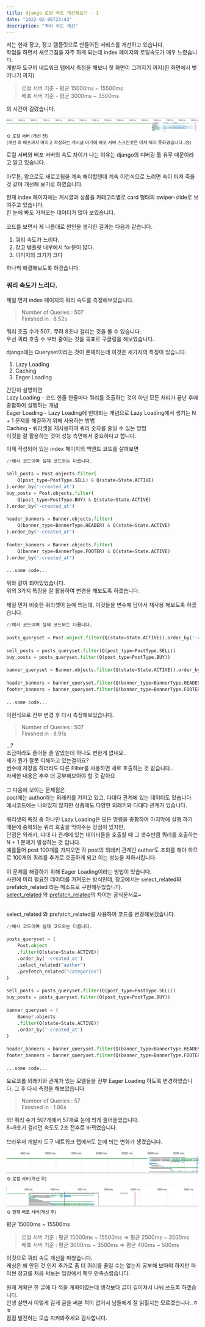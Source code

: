 ```yaml
---
title: django 로딩 속도 개선해보기 - 1
date: "2022-02-06T23:43"
description: "쿼리 속도 개선"
---
```


<p>
저는 현재 장고, 장고 템플릿으로 만들어진 서비스를 개선하고 있습니다.<br>
작업을 하면서 새로고침을 자주 하게 되는데 index 페이지의 로딩속도가 매우 느렸습니다.<br>
개발자 도구의 네트워크 탭에서 측정을 해보니 첫 화면이 그려지기 까지(흰 화면에서 벗어나기 까지)<br>

> 로컬 서버 기준 - 평균 15000ms ~ 15500ms<br>
> 배포 서버 기준 - 평균 3000ms ~ 3500ms<br>

의 시간이 걸렸습니다.<br>

</p>

![performance_before](./Images/performance_before.png)
<small>
⇧ 로컬 서버 (개선 전)
<br>
(개선 후 배포까지 마치고 작성하는 게시글 이기에 배포 서버 스크린샷은 미처 찍지 못하였습니다..😢)
</small>

<p>
로컬 서버와 배포 서버의 속도 차이가 나는 이유는 django의 디버깅 툴 유무 때문이라고 알고 있습니다.<br>
<br>
아무튼, 앞으로도 새로고침을 계속 해야할텐데 계속 이런식으로 느리면 속이 터져 죽을것 같아 개선해 보기로 하였습니다.

</p>

<p>
현재 index 페이지에는 게시글과 상품을 카테고리별로 card 형태의 swiper-slide로 보여주고 있습니다.<br>
한 눈에 봐도 가져오는 데이터가 많아 보였습니다.<br>
<br>
코드를 보면서 제 나름대로 원인을 생각한 결과는 다음과 같습니다.<br>

1. 쿼리 속도가 느리다.
2. 장고 템플릿 내부에서 for문이 많다.
3. 이미지의 크기가 크다

하나씩 해결해보도록 하겠습니다.

 </p>

### 쿼리 속도가 느리다.

제일 먼저 index 페이지의 쿼리 속도를 측정해보았습니다.

> Number of Queries : 507<br>
> Finished in : 8.52s

쿼리 호출 수가 507.. 무려 8초나 걸리는 것을 볼 수 있습니다. <br>
우선 쿼리 호출 수 부터 줄이는 것을 목표로 구글링을 해보았습니다.<br>

django에는 Queryset이라는 것이 존재하는데 이것은 세가지의 특징이 있습니다.

1. Lazy Loading
2. Caching
3. Eager Loading

간단히 설명하면<br>
Lazy Loading - 코드 한줄 한줄마다 쿼리를 호출하는 것이 아닌 모든 처리가 끝난 후에 종합하여 실행하는 개념<br>
Eager Loading - Lazy Loading에 반대되는 개념으로 Lazy Loading에서 생기는 N + 1 문제를 해결하기 위해 사용하는 방법 <br>
Caching - 쿼리셋을 재사용하여 쿼리 숫자를 줄일 수 있는 방법<br>
이것을 잘 활용하는 것이 성능 측면에서 중요하다고 합니다.<br>

이제 작성되어 있는 index 페이지의 백엔드 코드를 살펴보면<br>

```python
//예시 코드이며 실제 코드와는 다릅니다.

sell_posts = Post.objects.filter(
    Q(post_type=PostType.SELL) & Q(state=State.ACTIVE)
).order_by('-created_at')
buy_posts = Post.objects.filter(
    Q(post_type=PostType.BUY) & Q(state=State.ACTIVE)
).order_by('-created_at')

header_banners = Banner.objects.filter(
    Q(banner_type=BannerType.HEADER) & Q(state=State.ACTIVE)
).order_by('-created_at')

footer_banners = Banner.objects.filter(
    Q(banner_type=BannerType.FOOTER) & Q(state=State.ACTIVE)
).order_by('-created_at')

...some code...

```

위와 같이 되어있었습니다.<br>
위의 3가지 특징을 잘 활용하여 변경을 해보도록 하겠습니다.<br>
<br>
제일 먼저 비슷한 쿼리셋이 눈에 띄는데, 이것들을 변수에 담아서 재사용 해보도록 하겠습니다.<br>

```python
//예시 코드이며 실제 코드와는 다릅니다.

posts_queryset = Post.object.filter(Q(state=State.ACTIVE)).order_by('-created_at')

sell_posts = posts_queryset.filter(Q(post_type=PostType.SELL))
buy_posts = posts_queryset.filter(Q(post_type=PostType.BUY))

banner_queryset = Banner.objects.filter(Q(state=State.ACTIVE)).order_by('-created_at')

header_banners = banner_queryset.filter(Q(banner_type=BannerType.HEADER))
footer_banners = banner_queryset.filter(Q(banner_type=BannerType.FOOTER))

...some code...

```

이런식으로 전부 변경 후 다시 측정해보았습니다.<br>

> Number of Queries : 507<br>
> Finished in : 8.91s

...?<br>
조금이라도 줄어들 줄 알았는데 하나도 변한게 없네요..<br>
제가 뭔가 잘못 이해하고 있는걸까요?<br>
변수에 저장을 하더라도 다른 Filter를 사용하면 새로 호출하는 것 같습니다.. <br>
자세한 내용은 추후 더 공부해보아야 할 것 같아요 <br>
<br>
그 다음에 보이는 문제점은 <br>
post에는 author라는 외래키를 가지고 있고, 다대다 관계에 있는 데이터도 있습니다.<br>
예시코드에는 나와있지 않지만 상품에도 다양한 외래키와 다대다 관계가 있습니다.<br>
<br>
쿼리셋의 특징 중 하나인 Lazy Loading은 모든 명령을 종합하여 마지막에 실행 하기 때문에 중복되는 쿼리 호출을 막아주는 장점이 있지만,<br>
단점은 외래키, 다대 다 관계에 있는 데이터들을 호출할 때 그 갯수만큼 쿼리를 호출하는 N + 1 문제가 발생하는 것 입니다.<br>
예를들어 post 100개를 가져오면 각 post의 외래키 관계인 author도 조회를 해야 하므로 100개의 쿼리를 추가로 호출하게 되고 이는 성능을 저하시킵니다. <br>
<br>
이 문제를 해결하기 위해 Eager Loading이라는 방법이 있습니다.<br>
사전에 미리 필요한 데이터를 가져오는 방식인데, 장고에서는 select_related와 prefatch_related 라는 메소드로 구현해두었습니다.<br>
[select_related] 와 [prefatch_related]의 차이는 공식문서로~

[select_related]: https://docs.djangoproject.com/en/4.0/ref/models/querysets/#select-related
[prefatch_related]: https://docs.djangoproject.com/en/4.0/ref/models/querysets/#prefetch-related

<br>
select_related 와 prefatch_related를 사용하여 코드를 변경해보겠습니다.

```python
//예시 코드이며 실제 코드와는 다릅니다.

posts_queryset = (
    Post.object
    .filter(Q(state=State.ACTIVE))
    .order_by('-created_at')
    .select_related("author")
    .prefetch_related("categories")
)

sell_posts = posts_queryset.filter(Q(post_type=PostType.SELL))
buy_posts = posts_queryset.filter(Q(post_type=PostType.BUY))

banner_queryset = (
    Banner.objects
    .filter(Q(state=State.ACTIVE))
    .order_by('-created_at')
)

header_banners = banner_queryset.filter(Q(banner_type=BannerType.HEADER))
footer_banners = banner_queryset.filter(Q(banner_type=BannerType.FOOTER))

...some code...

```

요로코롬 외래키와 관계가 있는 모델들을 전부 Eager Loading 하도록 변경하였습니다.
그 후 다시 측정을 해보았습니다

> Number of Queries : 57<br>
> Finished in : 1.86s

와! 쿼리 수가 507개에서 57개로 눈에 띄게 줄어들었습니다.<br>
8~9초가 걸리던 속도도 2초 전후로 바뀌었습니다.<br>
<br>
브라우저 개발자 도구 네트워크 탭에서도 눈에 띄는 변화가 생겼습니다.<br>

![performance_after](./Images/performance_after.png)
<small>⇧ 로컬 서버(개선 후)</small>

![deploy_after](./Images/deploy_after.png)
<small>⇧ 현재 배포 서버(개선 후)</small>

평균 15000ms ~ 15500ms

> 로컬 서버 기준 : 평균 15000ms \~ 15500ms => 평균 2500ms \~ 3500ms<br>
> 배포 서버 기준 : 평균 3000ms \~ 3500ms => 평균 400ms \~ 500ms

이것으로 쿼리 속도 개선을 마쳤습니다.<br>
캐싱은 왜 안된 것 인지 추가로 좀 더 쿼리를 줄일 수는 없는지 공부해 보아야 하지만 파이썬 장고를 처음 써보는 입장에서 매우 만족스럽습니다.<br>
<br>
원래 계획은 한 글에 다 적을 계획이였는데 생각보다 글이 길어져서 나눠 쓰도록 하겠습니다.<br>
인생 살면서 이렇게 길게 글을 써본 적이 없어서 남들에게 잘 읽힐지는 모르겠습니다..ㅎㅎ<br>
점점 발전하는 모습 지켜봐주세요 감사합니다.
